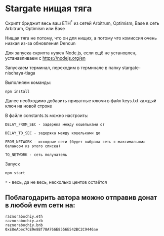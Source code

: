 # Stargate нищая тяга

Скрипт бриджит весь ваш ETH<sup>*</sup> из сетей Arbitrum, Optimism, Base в сеть
Arbitrum, Optimism или Base

Нищая тяга не потому, что он для нищих, а потому что комиссия очень низкая из-за
обновления Dencun

Для запуска скрипта нужен Node.js, если ещё не установлен, устанавливаем с
https://nodejs.org/en

Запускаем терминал, переходим в терминале в папку stargate-nischaya-tiaga

Выполняем команды:

```
npm install
```

Далее необходимо добавить приватные ключи в файл keys.txt каждый ключ на новой
строке

В файле constants.ts можно настроить:

`DELAY_FROM_SEC - задержка между кошельками от`

`DELAY_TO_SEC - задержка между кошельками до`

`FROM_NETWORK - исходные сети (будет выбрана сеть с максимальным балансом из этого списка)`

`TO_NETWORK - сеть получатель`

Запуск

```
npm start
```

`*` - весь, да не весь, несколько центов остаётся

## Поблагодарить автора можно отправив донат в любой evm сети на:

```
raznorabochiy.eth
raznorabochiy.arb
raznorabochiy.bnb
0xE8eAbec7CE9e8Bf78A766E8556E542BC2C9446ae
```
